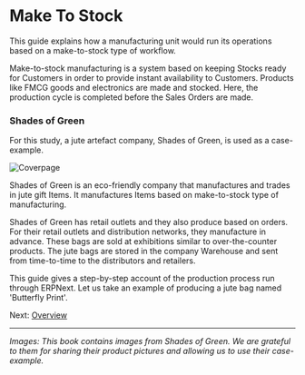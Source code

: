 # Make To Stock

<p class="lead">This guide explains how a manufacturing unit would run its operations based on a make-to-stock type of workflow.</p>

Make-to-stock manufacturing is a system based on keeping Stocks ready for Customers in order to provide instant availability to Customers. Products like FMCG goods and electronics are made and stocked. Here, the production cycle is completed before the Sales Orders are made.

### Shades of Green

For this study, a jute artefact company, Shades of Green, is used as a case-example.

![Coverpage](/assets/erpnext_org/images/erpnext/butterfly-print.jpg)


Shades of Green is an eco-friendly company that manufactures and trades in  jute gift Items. It manufactures Items based on make-to-stock type of manufacturing.

Shades of Green has retail outlets and they also produce based on orders. For their retail outlets and distribution networks, they manufacture in advance. These bags are sold at exhibitions similar to over-the-counter products. The jute bags are stored in the company Warehouse and sent from time-to-time to the distributors and retailers. 


This guide gives a step-by-step account of the production process run through ERPNext. Let us take an example of producing a jute bag named 'Butterfly Print'.

Next: [Overview](/guide-books/make-to-stock/overview)

---

_Images: This book contains images from Shades of Green. We are grateful to them for sharing their product pictures and allowing us to use their case-example._